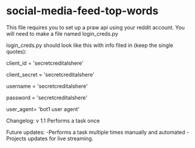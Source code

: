 # social-media-feed-top-words

This file requires you to set up a praw api using your reddit account.
You will need to make a file named login_creds.py

login_creds.py should look like this with info filed in (keep the single quotes):

client_id = 'secretcreditalshere'

client_secret = 'secretcreditalshere'

username = 'secretcreditalshere'

password = 'secretcreditalshere'

user_agent= 'bot1 user agent'


Changelog:
v 1.1 Performs a task once

Future updates:
-Performs a task multiple times manually and automated
-Projects updates for live streaming.
